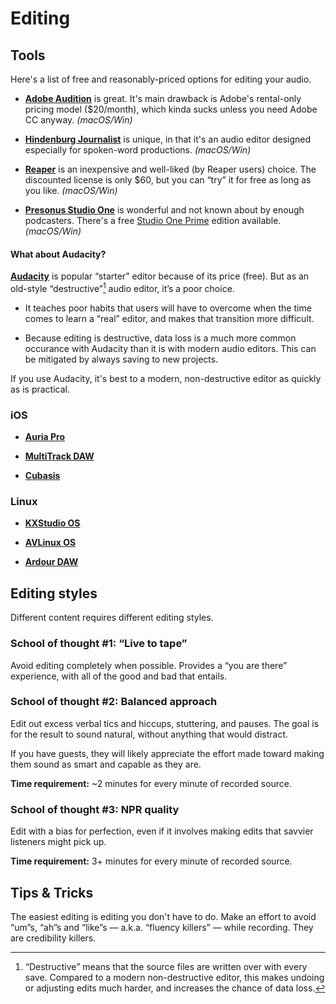 # Editing

## Tools

Here's a list of free and reasonably-priced options for editing your audio.

* [**Adobe Audition**](http://www.adobe.com/products/audition.html) is great. It's main drawback is Adobe's rental-only pricing model ($20/month), which kinda sucks unless you need Adobe CC anyway. _(macOS/Win)_

* [**Hindenburg Journalist**](http://hindenburg.com/products/hindenburg-journalist) is unique, in that it's an audio editor designed especially for spoken-word productions. _(macOS/Win)_

* [**Reaper**](http://www.reaper.fm/) is an inexpensive and well-liked \(by Reaper users\) choice. The discounted license is only $60, but you can “try” it for free as long as you like. _(macOS/Win)_

* [**Presonus Studio One**](http://studioone.presonus.com/) is wonderful and not known about by enough podcasters. There's a free [Studio One Prime](https://shop.presonus.com/products/studio-one-prods/Studio-One-3-Prime) edition available. _(macOS/Win)_

#### What about Audacity?

[**Audacity**](http://www.audacityteam.org/) is popular “starter” editor because of its price (free). But as an old-style “destructive”[^1] audio editor, it’s a poor choice.

[^1]: “Destructive” means that the source files are written over with every save. Compared to a modern non-destructive editor, this makes undoing or adjusting edits much harder, and increases the chance of data loss.

* It teaches poor habits that users will have to overcome when the time comes to learn a “real” editor, and makes that transition more difficult.

* Because editing is destructive, data loss is a much more common occurance with Audacity than it is with modern audio editors. This can be mitigated by always saving to new projects.

If you use Audacity, it's best to a modern, non-destructive editor as quickly as is practical.

### iOS

* [**Auria Pro**](http://auriaapp.com/Products/auria)

* [**MultiTrack DAW**](http://www.harmonicdog.com/)

* [**Cubasis**](http://www.steinberg.net/en/products/mobile_apps/cubasis/start.html)

### Linux

* [**KXStudio OS**](http://kxstudio.linuxaudio.org/)

* [**AVLinux OS**](http://www.bandshed.net/AVLinux.html/)

* [**Ardour DAW**](http://ardour.org/)

## Editing styles

Different content requires different editing styles.

### School of thought \#1: “Live to tape”

Avoid editing completely when possible.  Provides a “you are there” experience, with all of the good and bad that entails.

### School of thought \#2: Balanced approach

Edit out excess verbal tics and hiccups, stuttering, and pauses.  The goal is for the result to sound natural, without anything that would distract.

If you have guests, they will likely appreciate the effort made toward making them sound as smart and capable as they are.

**Time requirement:** ~2 minutes for every minute of recorded source.

### School of thought \#3: NPR quality

Edit with a bias for perfection, even if it involves making edits that savvier listeners might pick up.

**Time requirement:** 3+ minutes for every minute of recorded source.

## Tips & Tricks

The easiest editing is editing you don't have to do.  Make an effort to avoid “um”s, “ah”s and “like”s — a.k.a. “fluency killers” — while recording.  They are credibility killers.

